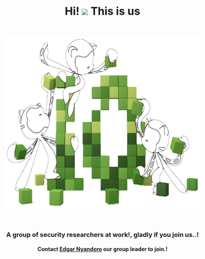 <h1 align="center">Hi! <img src="https://media.giphy.com/media/hvRJCLFzcasrR4ia7z/giphy.gif" width="25px"> This is us</h1>
<br/>

<p align="center"><a href="https://github.com/BLACK-BUG-HKRS"><img src="./profile/Assets/tentocats.png" alt="Social banner for BLACK BUG HKRS" width="650px" height="450px"></a></p>
<br/>


<h3 align ="center">A group of security researchers at work!, gladly if you join us..!</h3>
<h4 align="center">Contact <a href="https://github.com/Major2000">Edgar Nyandoro</a> our group leader to join.!</h4>